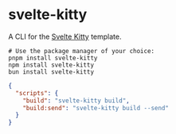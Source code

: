 # svelte-kitty

A CLI for the [Svelte Kitty] template.

[Svelte Kitty]: https://github.com/hyunbinseo/svelte-kitty#readme

```shell
# Use the package manager of your choice:
pnpm install svelte-kitty
npm install svelte-kitty
bun install svelte-kitty
```

```json
{
  "scripts": {
    "build": "svelte-kitty build",
    "build:send": "svelte-kitty build --send"
  }
}
```
